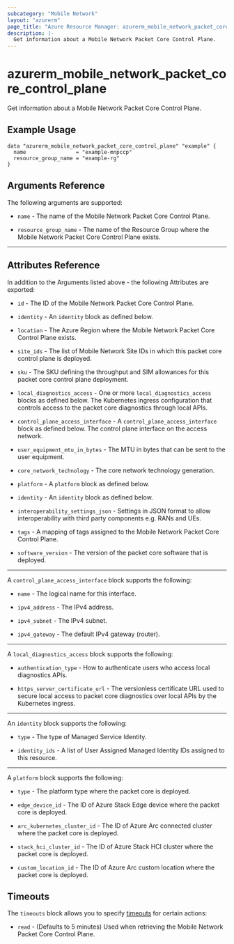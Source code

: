 ```yaml
---
subcategory: "Mobile Network"
layout: "azurerm"
page_title: "Azure Resource Manager: azurerm_mobile_network_packet_core_control_plane"
description: |-
  Get information about a Mobile Network Packet Core Control Plane.
---
```


# azurerm_mobile_network_packet_core_control_plane

Get information about a Mobile Network Packet Core Control Plane.

## Example Usage

```hcl
data "azurerm_mobile_network_packet_core_control_plane" "example" {
  name                = "example-mnpccp"
  resource_group_name = "example-rg"
}
```

## Arguments Reference

The following arguments are supported:

* `name` - The name of the Mobile Network Packet Core Control Plane. 

* `resource_group_name` - The name of the Resource Group where the Mobile Network Packet Core Control Plane exists.  

---

## Attributes Reference

In addition to the Arguments listed above - the following Attributes are exported:

* `id` - The ID of the Mobile Network Packet Core Control Plane.

* `identity` - An `identity` block as defined below.

* `location` - The Azure Region where the Mobile Network Packet Core Control Plane exists. 

* `site_ids` - The list of Mobile Network Site IDs in which this packet core control plane is deployed.

* `sku` - The SKU defining the throughput and SIM allowances for this packet core control plane deployment. 

* `local_diagnostics_access` - One or more `local_diagnostics_access` blocks as defined below. The Kubernetes ingress configuration that controls access to the packet core diagnostics through local APIs.

* `control_plane_access_interface` - A `control_plane_access_interface` block as defined below. The control plane interface on the access network.

* `user_equipment_mtu_in_bytes` - The MTU in bytes that can be sent to the user equipment.

* `core_network_technology` - The core network technology generation.

* `platform` - A `platform` block as defined below.

* `identity` - An `identity` block as defined below.

* `interoperability_settings_json` - Settings in JSON format to allow interoperability with third party components e.g. RANs and UEs.

* `tags` - A mapping of tags assigned to the Mobile Network Packet Core Control Plane.

* `software_version` - The version of the packet core software that is deployed.

---

A `control_plane_access_interface` block supports the following:

* `name` - The logical name for this interface.

* `ipv4_address` - The IPv4 address.

* `ipv4_subnet` - The IPv4 subnet.

* `ipv4_gateway` - The default IPv4 gateway (router).

---

A `local_diagnostics_access` block supports the following:

* `authentication_type` - How to authenticate users who access local diagnostics APIs. 

* `https_server_certificate_url` - The versionless certificate URL used to secure local access to packet core diagnostics over local APIs by the Kubernetes ingress.

---

An `identity` block supports the following:

* `type` - The type of Managed Service Identity.

* `identity_ids` - A list of User Assigned Managed Identity IDs assigned to this resource.

---

A `platform` block supports the following:

* `type` - The platform type where the packet core is deployed.

* `edge_device_id` - The ID of Azure Stack Edge device where the packet core is deployed. 

* `arc_kubernetes_cluster_id` - The ID of Azure Arc connected cluster where the packet core is deployed.

* `stack_hci_cluster_id` - The ID of Azure Stack HCI cluster where the packet core is deployed.

* `custom_location_id` -  The ID of Azure Arc custom location where the packet core is deployed.

## Timeouts

The `timeouts` block allows you to specify [timeouts](https://www.terraform.io/docs/configuration/resources.html#timeouts) for certain actions:

* `read` - (Defaults to 5 minutes) Used when retrieving the Mobile Network Packet Core Control Plane.
